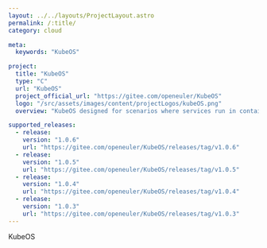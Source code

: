 ```yaml
---
layout: ../../layouts/ProjectLayout.astro
permalink: /:title/
category: cloud

meta:
  keywords: "KubeOS"

project:
  title: "KubeOS"
  type: "C"
  url: "KubeOS"
  project_official_url: "https://gitee.com/openeuler/KubeOS"
  logo: "/src/assets/images/content/projectLogos/kubeOS.png"
  overview: "KubeOS designed for scenarios where services run in containers. KubeOS connects container OSs as components to Kubernetes, so that the container OSs are in the same position as services. The Kubernetes cluster manages containers and container OSs in a unified system."

supported_releases:
  - release:
    version: "1.0.6"
    url: "https://gitee.com/openeuler/KubeOS/releases/tag/v1.0.6"
  - release:
    version: "1.0.5"
    url: "https://gitee.com/openeuler/KubeOS/releases/tag/v1.0.5"
  - release:
    version: "1.0.4"
    url: "https://gitee.com/openeuler/KubeOS/releases/tag/v1.0.4"
  - release:
    version: "1.0.3"
    url: "https://gitee.com/openeuler/KubeOS/releases/tag/v1.0.3"
---
```


<p>KubeOS</p>

